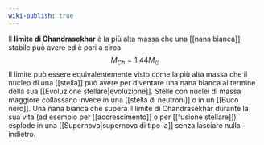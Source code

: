 ```yaml
---
wiki-publish: true
---
```

Il **limite di Chandrasekhar** è la più alta massa che una [[nana bianca]] stabile può avere ed è pari a circa
$$M_{Ch}=1.44M_{\odot}$$
Il limite può essere equivalentemente visto come la più alta massa che il nucleo di una [[stella]] può avere per diventare una nana bianca al termine della sua [[Evoluzione stellare|evoluzione]]. Stelle con nuclei di massa maggiore collassano invece in una [[stella di neutroni]] o in un [[Buco nero]]. Una nana bianca che supera il limite di Chandrasekhar durante la sua vita (ad esempio per [[accrescimento]] o per [[fusione stellare]]) esplode in una [[Supernova|supernova di tipo Ia]] senza lasciare nulla indietro.